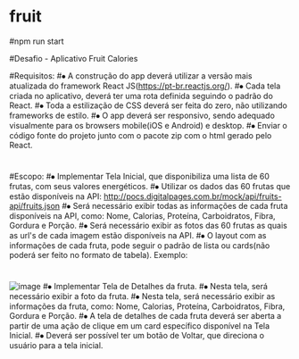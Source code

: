 # fruit

#npm run start

#Desafio - Aplicativo Fruit Calories

#Requisitos:
#⦁	A construção do app deverá utilizar a versão mais atualizada do framework React JS(https://pt-br.reactjs.org/).
#⦁	Cada tela criada no aplicativo, deverá ter uma rota definida seguindo o padrão do React.
#⦁	Toda a estilização de CSS deverá ser feita do zero, não utilizando frameworks de estilo.
#⦁	O app deverá ser responsivo, sendo adequado visualmente para os browsers mobile(iOS e Android) e desktop.
#⦁	Enviar o código fonte do projeto junto com o pacote zip com o html gerado pelo React.
#

#
#Escopo:
#⦁	Implementar Tela Inicial, que disponibiliza uma lista de 60 frutas, com seus valores energéticos.
#⦁	Utilizar os dados das 60 frutas que estão disponíveis na API: http://pocs.digitalpages.com.br/mock/api/fruits-api/fruits.json
#⦁	Será necessário exibir todas as informações de cada fruta disponíveis na API, como: Nome, Calorias, Proteína, Carboidratos, Fibra, Gordura e Porção.
#⦁	Será necessário exibir as fotos das 60 frutas as quais as url's de cada imagem estão disponíveis na API.
#⦁	O layout com as informações de cada fruta, pode seguir o padrão de lista ou cards(não poderá ser feito no formato de tabela). Exemplo:
#
  ![image](https://user-images.githubusercontent.com/53099585/219903416-5b2ab3d1-7265-4818-8bf5-e781e4de8963.png)
#⦁	Implementar Tela de Detalhes da fruta.
#⦁	Nesta tela, será necessário exibir a foto da fruta.
#⦁	Nesta tela, será necessário exibir as informações da fruta, como: Nome, Calorias, Proteína, Carboidratos, Fibra, Gordura e Porção.
#⦁	A tela de detalhes de cada fruta deverá ser aberta a partir de uma ação de clique em um card específico disponível na Tela Inicial.
#⦁	Deverá ser possível ter um botão de Voltar, que direciona o usuário para a tela inicial.

